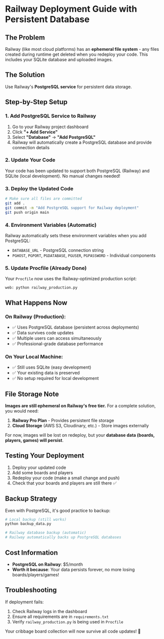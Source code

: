 # Railway Deployment Guide with Persistent Database

## The Problem
Railway (like most cloud platforms) has an **ephemeral file system** - any files created during runtime get deleted when you redeploy your code. This includes your SQLite database and uploaded images.

## The Solution
Use Railway's **PostgreSQL service** for persistent data storage.

## Step-by-Step Setup

### 1. Add PostgreSQL Service to Railway

1. Go to your Railway project dashboard
2. Click **"+ Add Service"**
3. Select **"Database"** → **"Add PostgreSQL"**
4. Railway will automatically create a PostgreSQL database and provide connection details

### 2. Update Your Code

Your code has been updated to support both PostgreSQL (Railway) and SQLite (local development). No manual changes needed!

### 3. Deploy the Updated Code

```bash
# Make sure all files are committed
git add .
git commit -m "Add PostgreSQL support for Railway deployment"
git push origin main
```

### 4. Environment Variables (Automatic)

Railway automatically sets these environment variables when you add PostgreSQL:
- `DATABASE_URL` - PostgreSQL connection string
- `PGHOST`, `PGPORT`, `PGDATABASE`, `PGUSER`, `PGPASSWORD` - Individual components

### 5. Update Procfile (Already Done)

Your `Procfile` now uses the Railway-optimized production script:
```
web: python railway_production.py
```

## What Happens Now

### On Railway (Production):
- ✅ Uses PostgreSQL database (persistent across deployments)
- ✅ Data survives code updates
- ✅ Multiple users can access simultaneously
- ✅ Professional-grade database performance

### On Your Local Machine:
- ✅ Still uses SQLite (easy development)
- ✅ Your existing data is preserved
- ✅ No setup required for local development

## File Storage Note

**Images are still ephemeral on Railway's free tier.** For a complete solution, you would need:

1. **Railway Pro Plan** - Provides persistent file storage
2. **Cloud Storage** (AWS S3, Cloudinary, etc.) - Store images externally

For now, images will be lost on redeploy, but your **database data (boards, players, games) will persist**.

## Testing Your Deployment

1. Deploy your updated code
2. Add some boards and players
3. Redeploy your code (make a small change and push)
4. Check that your boards and players are still there ✅

## Backup Strategy

Even with PostgreSQL, it's good practice to backup:

```bash
# Local backup (still works)
python backup_data.py

# Railway database backup (automatic)
# Railway automatically backs up PostgreSQL databases
```

## Cost Information

- **PostgreSQL on Railway**: $5/month
- **Worth it because**: Your data persists forever, no more losing boards/players/games!

## Troubleshooting

If deployment fails:
1. Check Railway logs in the dashboard
2. Ensure all requirements are in `requirements.txt`
3. Verify `railway_production.py` is being used in `Procfile`

Your cribbage board collection will now survive all code updates! 🎉
